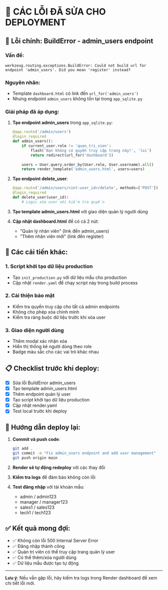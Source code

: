 # 🔧 CÁC LỖI ĐÃ SỬA CHO DEPLOYMENT

## 🚨 Lỗi chính: BuildError - admin_users endpoint

### Vấn đề:
```
werkzeug.routing.exceptions.BuildError: Could not build url for endpoint 'admin_users'. Did you mean 'register' instead?
```

### Nguyên nhân:
- Template `dashboard.html` có link đến `url_for('admin_users')` 
- Nhưng endpoint `admin_users` không tồn tại trong `app_sqlite.py`

### Giải pháp đã áp dụng:

1. **Tạo endpoint admin_users** trong `app_sqlite.py`:
   ```python
   @app.route('/admin/users')
   @login_required
   def admin_users():
       if current_user.role != 'quan_tri_vien':
           flash('Bạn không có quyền truy cập trang này!', 'loi')
           return redirect(url_for('dashboard'))
       
       users = User.query.order_by(User.role, User.username).all()
       return render_template('admin_users.html', users=users)
   ```

2. **Tạo endpoint delete_user**:
   ```python
   @app.route('/admin/users/<int:user_id>/delete', methods=['POST'])
   @login_required
   def delete_user(user_id):
       # Logic xóa user với kiểm tra quyền
   ```

3. **Tạo template admin_users.html** với giao diện quản lý người dùng

4. **Cập nhật dashboard.html** để có cả 2 nút:
   - "Quản lý nhân viên" (link đến admin_users)
   - "Thêm nhân viên mới" (link đến register)

## 🔧 Các cải tiến khác:

### 1. Script khởi tạo dữ liệu production
- Tạo `init_production.py` với dữ liệu mẫu cho production
- Cập nhật `render.yaml` để chạy script này trong build process

### 2. Cải thiện bảo mật
- Kiểm tra quyền truy cập cho tất cả admin endpoints
- Không cho phép xóa chính mình
- Kiểm tra ràng buộc dữ liệu trước khi xóa user

### 3. Giao diện người dùng
- Thêm modal xác nhận xóa
- Hiển thị thống kê người dùng theo role
- Badge màu sắc cho các vai trò khác nhau

## 📋 Checklist trước khi deploy:

- [x] Sửa lỗi BuildError admin_users
- [x] Tạo template admin_users.html
- [x] Thêm endpoint quản lý user
- [x] Tạo script khởi tạo dữ liệu production
- [x] Cập nhật render.yaml
- [x] Test local trước khi deploy

## 🚀 Hướng dẫn deploy lại:

1. **Commit và push code**:
   ```bash
   git add .
   git commit -m "Fix admin_users endpoint and add user management"
   git push origin main
   ```

2. **Render sẽ tự động redeploy** với các thay đổi

3. **Kiểm tra logs** để đảm bảo không còn lỗi

4. **Test đăng nhập** với tài khoản mẫu:
   - admin / admin123
   - manager / manager123
   - sales1 / sales123
   - tech1 / tech123

## ✅ Kết quả mong đợi:

- ✅ Không còn lỗi 500 Internal Server Error
- ✅ Đăng nhập thành công
- ✅ Quản trị viên có thể truy cập trang quản lý user
- ✅ Có thể thêm/xóa người dùng
- ✅ Dữ liệu mẫu được tạo tự động

---

**Lưu ý**: Nếu vẫn gặp lỗi, hãy kiểm tra logs trong Render dashboard để xem chi tiết lỗi mới.
